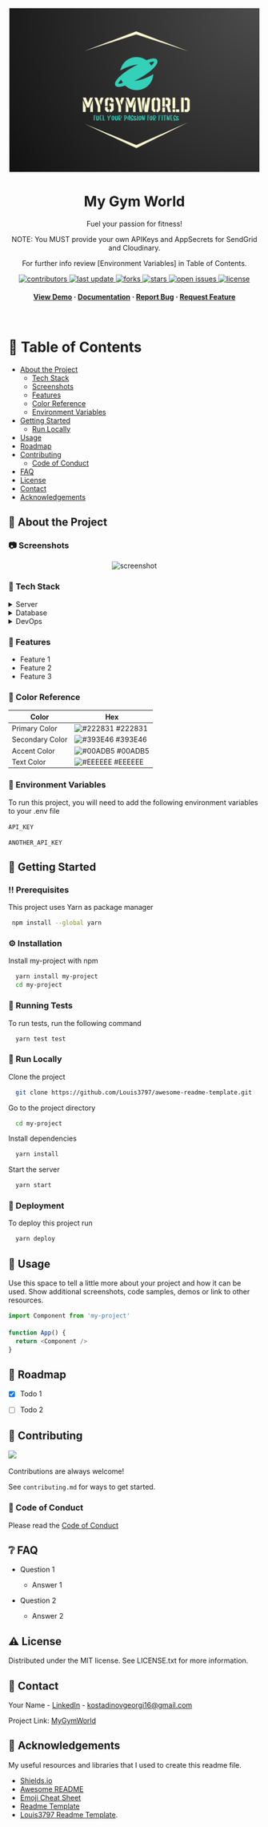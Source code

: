 <!--
Hey, thanks for using the awesome-readme-template template.  
If you have any enhancements, then fork this project and create a pull request 
or just open an issue with the label "enhancement".

Don't forget to give this project a star for additional support ;)
Maybe you can mention me or this repo in the acknowledgements too
-->
<div align="center">
  <img src="MyGymWorld/wwwroot/images/MyGymWorld-logo.png" alt="logo" width="500" height="auto" />
  <h1>My Gym World</h1>
  
  <p>
    Fuel your passion for fitness!
  </p>
  <p>
    NOTE: You MUST provide your own APIKeys and AppSecrets for SendGrid and Cloudinary.
  </p>
  <p>
    For further info review [Environment Variables] in Table of Contents.
  </p>
  
<!-- Badges -->
<p>
  <a href="https://github.com/GeorgiKostadinovPro/MyGymWorld/graphs/contributors">
    <img src="https://img.shields.io/github/contributors/GeorgiKostadinovPro/MyGymWorld" alt="contributors" />
  </a>
  <a href="">
    <img src="https://img.shields.io/github/last-commit/GeorgiKostadinovPro/MyGymWorld" alt="last update" />
  </a>
  <a href="https://github.com/Louis3797/awesome-readme-template/network/members">
    <img src="https://badgen.net/github/forks/GeorgiKostadinovPro/MyGymWorld" alt="forks" />
  </a>
  <a href="https://github.com/GeorgiKostadinovPro/MyGymWorld/stargazers">
  <img src="https://badgen.net/github/stars/GeorgiKostadinovPro/MyGymWorld" alt="stars">
  </a>
  <a href="https://github.com/GeorgiKostadinovPro/MyGymWorld/issues/">
    <img src="https://img.shields.io/github/issues/GeorgiKostadinovPro/MyGymWorld" alt="open issues" />
  </a>
  <a href="https://github.com/GeorgiKostadinovPro/MyGymWorld/blob/master/LICENSE.txt">
    <img src="https://badgen.net/badge/license/MIT/green" alt="license" />
  </a>
</p>
   
<h4>
    <a href="https://github.com/Louis3797/awesome-readme-template/">View Demo</a>
  <span> · </span>
    <a href="https://github.com/Louis3797/awesome-readme-template">Documentation</a>
  <span> · </span>
    <a href="https://github.com/Louis3797/awesome-readme-template/issues/">Report Bug</a>
  <span> · </span>
    <a href="https://github.com/Louis3797/awesome-readme-template/issues/">Request Feature</a>
  </h4>
</div>

<br />

<!-- Table of Contents -->
# :notebook_with_decorative_cover: Table of Contents

- [About the Project](#star2-about-the-project)
  * [Tech Stack](#space_invader-tech-stack)
  * [Screenshots](#camera-screenshots)
  * [Features](#dart-features)
  * [Color Reference](#art-color-reference)
  * [Environment Variables](#key-environment-variables)
- [Getting Started](#toolbox-getting-started)
  * [Run Locally](#running-run-locally)
- [Usage](#eyes-usage)
- [Roadmap](#compass-roadmap)
- [Contributing](#wave-contributing)
  * [Code of Conduct](#scroll-code-of-conduct)
- [FAQ](#grey_question-faq)
- [License](#warning-license)
- [Contact](#handshake-contact)
- [Acknowledgements](#gem-acknowledgements)

  

<!-- About the Project -->
## :star2: About the Project


<!-- Screenshots -->
### :camera: Screenshots

<div align="center"> 
  <img src="https://placehold.co/600x400?text=Your+Screenshot+here" alt="screenshot" />
</div>


<!-- TechStack -->
### :space_invader: Tech Stack
<details>
  <summary>Server</summary>
  <ul>
    <li><a href="https://learn.microsoft.com/en-us/aspnet/core/release-notes/aspnetcore-6.0?view=aspnetcore-6.0">ASP.NET Core 6.0</a></li>
    <li><a href="https://learn.microsoft.com/en-us/aspnet/core/tutorials/first-mvc-app/start-mvc?view=aspnetcore-6.0&tabs=visual-studio">ASP.NET Core MVC (.NET 6.0)</a></li>
    <li><a href="https://learn.microsoft.com/en-us/aspnet/core/tutorials/first-web-api?view=aspnetcore-6.0&tabs=visual-studio">ASP.NET Core Web API</a></li>
    <li><a href="https://learn.microsoft.com/en-us/aspnet/core/mvc/controllers/areas?view=aspnetcore-6.0">ASP.NET Core Areas</a></li>
    <li><a href="https://learn.microsoft.com/en-us/ef/core/">Entity Framework Core 6.0</a></li>
    <li><a href="https://getbootstrap.com/">Bootstrap</a></li>
    <li><a href="https://jquery.com/">jQuery</a></li>
    <li><a href="https://sendgrid.com/">SendGrid</a></li>
    <li><a href="https://cloudinary.com/">Cloudinary</a></li>
    <li><a href="https://www.tiny.cloud/">TinyMCE (WYSIWYG HTML editor)</a></li>
    <li><a href="https://github.com/CodeSeven/toastr">Toastr (non-blocking notifications)</a></li>
    <li><a href="https://www.w3schools.com/icons/fontawesome_icons_intro.asp">FontAwesome</a></li>
    <li><a href="https://feathericons.com/">Feather</a></li>
  </ul>
</details>

<details>
<summary>Database</summary>
  <ul>
    <li><a href="https://www.microsoft.com/en-us/sql-server/sql-server-downloads">MSSQL Server</a></li>
    <li><a href="https://learn.microsoft.com/en-us/sql/t-sql/language-reference?view=sql-server-ver16">T-SQL (Transact-SQL)</a></li>
    <li><a href="https://sqldbm.com/Home/">SqlDBM (SQL Database Modeler)</a></li>
  </ul>
</details>

<details>
<summary>DevOps</summary>
  <ul>
    <li><a href="https://www.atlassian.com/software/jira/features/scrum-boards">Jira Scrum Boards</a></li>
  </ul>
</details>

<!-- Features -->
### :dart: Features

- Feature 1
- Feature 2
- Feature 3

<!-- Color Reference -->
### :art: Color Reference

| Color             | Hex                                                                |
| ----------------- | ------------------------------------------------------------------ |
| Primary Color | ![#222831](https://via.placeholder.com/10/222831?text=+) #222831 |
| Secondary Color | ![#393E46](https://via.placeholder.com/10/393E46?text=+) #393E46 |
| Accent Color | ![#00ADB5](https://via.placeholder.com/10/00ADB5?text=+) #00ADB5 |
| Text Color | ![#EEEEEE](https://via.placeholder.com/10/EEEEEE?text=+) #EEEEEE |


<!-- Env Variables -->
### :key: Environment Variables

To run this project, you will need to add the following environment variables to your .env file

`API_KEY`

`ANOTHER_API_KEY`

<!-- Getting Started -->
## 	:toolbox: Getting Started

<!-- Prerequisites -->
### :bangbang: Prerequisites

This project uses Yarn as package manager

```bash
 npm install --global yarn
```

<!-- Installation -->
### :gear: Installation

Install my-project with npm

```bash
  yarn install my-project
  cd my-project
```
   
<!-- Running Tests -->
### :test_tube: Running Tests

To run tests, run the following command

```bash
  yarn test test
```

<!-- Run Locally -->
### :running: Run Locally

Clone the project

```bash
  git clone https://github.com/Louis3797/awesome-readme-template.git
```

Go to the project directory

```bash
  cd my-project
```

Install dependencies

```bash
  yarn install
```

Start the server

```bash
  yarn start
```


<!-- Deployment -->
### :triangular_flag_on_post: Deployment

To deploy this project run

```bash
  yarn deploy
```


<!-- Usage -->
## :eyes: Usage

Use this space to tell a little more about your project and how it can be used. Show additional screenshots, code samples, demos or link to other resources.


```javascript
import Component from 'my-project'

function App() {
  return <Component />
}
```

<!-- Roadmap -->
## :compass: Roadmap

* [x] Todo 1
* [ ] Todo 2


<!-- Contributing -->
## :wave: Contributing

<a href="https://github.com/Louis3797/awesome-readme-template/graphs/contributors">
  <img src="https://contrib.rocks/image?repo=Louis3797/awesome-readme-template" />
</a>


Contributions are always welcome!

See `contributing.md` for ways to get started.


<!-- Code of Conduct -->
### :scroll: Code of Conduct

Please read the [Code of Conduct](https://github.com/Louis3797/awesome-readme-template/blob/master/CODE_OF_CONDUCT.md)

<!-- FAQ -->
## :grey_question: FAQ

- Question 1

  + Answer 1

- Question 2

  + Answer 2


<!-- License -->
## :warning: License

Distributed under the MIT license. See LICENSE.txt for more information.


<!-- Contact -->
## :handshake: Contact

Your Name - [LinkedIn](https://www.linkedin.com/in/georgi-kostadinov-125349241) - kostadinovgeorgi16@gmail.com

Project Link: [MyGymWorld](https://github.com/GeorgiKostadinovPro/MyGymWorld)


<!-- Acknowledgments -->
## :gem: Acknowledgements

My useful resources and libraries that I used to create this readme file.

 - [Shields.io](https://shields.io/)
 - [Awesome README](https://github.com/matiassingers/awesome-readme)
 - [Emoji Cheat Sheet](https://github.com/ikatyang/emoji-cheat-sheet/blob/master/README.md#travel--places)
 - [Readme Template](https://github.com/othneildrew/Best-README-Template)
 - [Louis3797 Readme Template](https://github.com/Louis3797/awesome-readme-template).

